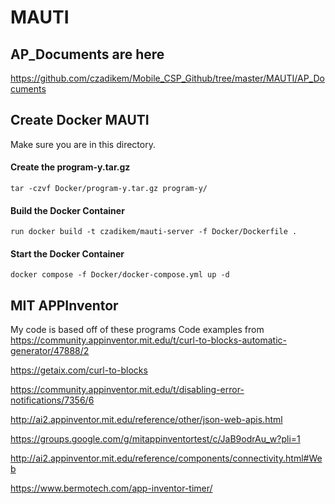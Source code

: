 # MAUTI

## AP_Documents are here

https://github.com/czadikem/Mobile_CSP_Github/tree/master/MAUTI/AP_Documents

## Create Docker MAUTI

Make sure you are in this directory.

#### Create the program-y.tar.gz

```tar -czvf Docker/program-y.tar.gz program-y/```

#### Build the Docker Container

```run docker build -t czadikem/mauti-server -f Docker/Dockerfile .```

#### Start the Docker Container

```docker compose -f Docker/docker-compose.yml up -d```

## MIT APPInventor

My code is based off of these programs
Code examples from
https://community.appinventor.mit.edu/t/curl-to-blocks-automatic-generator/47888/2

https://getaix.com/curl-to-blocks

https://community.appinventor.mit.edu/t/disabling-error-notifications/7356/6

http://ai2.appinventor.mit.edu/reference/other/json-web-apis.html 

https://groups.google.com/g/mitappinventortest/c/JaB9odrAu_w?pli=1

http://ai2.appinventor.mit.edu/reference/components/connectivity.html#Web

https://www.bermotech.com/app-inventor-timer/